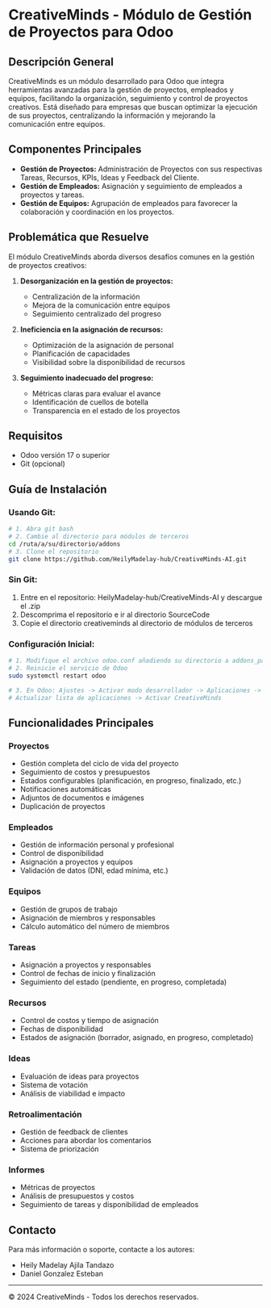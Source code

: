 # CreativeMinds - Módulo de Gestión de Proyectos para Odoo

## Descripción General

CreativeMinds es un módulo desarrollado para Odoo que integra herramientas avanzadas para la gestión de proyectos, empleados y equipos, facilitando la organización, seguimiento y control de proyectos creativos. Está diseñado para empresas que buscan optimizar la ejecución de sus proyectos, centralizando la información y mejorando la comunicación entre equipos.

## Componentes Principales

- **Gestión de Proyectos:** Administración de Proyectos con sus respectivas Tareas, Recursos, KPIs, Ideas y Feedback del Cliente.
- **Gestión de Empleados:** Asignación y seguimiento de empleados a proyectos y tareas.
- **Gestión de Equipos:** Agrupación de empleados para favorecer la colaboración y coordinación en los proyectos.

## Problemática que Resuelve

El módulo CreativeMinds aborda diversos desafíos comunes en la gestión de proyectos creativos:

1. **Desorganización en la gestión de proyectos:**
   - Centralización de la información
   - Mejora de la comunicación entre equipos
   - Seguimiento centralizado del progreso

2. **Ineficiencia en la asignación de recursos:**
   - Optimización de la asignación de personal
   - Planificación de capacidades
   - Visibilidad sobre la disponibilidad de recursos

3. **Seguimiento inadecuado del progreso:**
   - Métricas claras para evaluar el avance
   - Identificación de cuellos de botella
   - Transparencia en el estado de los proyectos

## Requisitos

- Odoo versión 17 o superior
- Git (opcional)

## Guía de Instalación

### Usando Git:
```bash
# 1. Abra git bash
# 2. Cambie al directorio para módulos de terceros
cd /ruta/a/su/directorio/addons
# 3. Clone el repositorio
git clone https://github.com/HeilyMadelay-hub/CreativeMinds-AI.git
```

### Sin Git:
1. Entre en el repositorio: HeilyMadelay-hub/CreativeMinds-AI y descargue el .zip
2. Descomprima el repositorio e ir al directorio SourceCode
3. Copie el directorio creativeminds al directorio de módulos de terceros

### Configuración Inicial:
```bash
# 1. Modifique el archivo odoo.conf añadiendo su directorio a addons_paths
# 2. Reinicie el servicio de Odoo
sudo systemctl restart odoo

# 3. En Odoo: Ajustes -> Activar modo desarrollador -> Aplicaciones -> 
# Actualizar lista de aplicaciones -> Activar CreativeMinds
```

## Funcionalidades Principales

### Proyectos
- Gestión completa del ciclo de vida del proyecto
- Seguimiento de costos y presupuestos
- Estados configurables (planificación, en progreso, finalizado, etc.)
- Notificaciones automáticas
- Adjuntos de documentos e imágenes
- Duplicación de proyectos

### Empleados
- Gestión de información personal y profesional
- Control de disponibilidad
- Asignación a proyectos y equipos
- Validación de datos (DNI, edad mínima, etc.)

### Equipos
- Gestión de grupos de trabajo
- Asignación de miembros y responsables
- Cálculo automático del número de miembros

### Tareas
- Asignación a proyectos y responsables
- Control de fechas de inicio y finalización
- Seguimiento del estado (pendiente, en progreso, completada)

### Recursos
- Control de costos y tiempo de asignación
- Fechas de disponibilidad
- Estados de asignación (borrador, asignado, en progreso, completado)

### Ideas
- Evaluación de ideas para proyectos
- Sistema de votación
- Análisis de viabilidad e impacto

### Retroalimentación
- Gestión de feedback de clientes
- Acciones para abordar los comentarios
- Sistema de priorización

### Informes
- Métricas de proyectos
- Análisis de presupuestos y costos
- Seguimiento de tareas y disponibilidad de empleados

## Contacto

Para más información o soporte, contacte a los autores:
- Heily Madelay Ajila Tandazo
- Daniel Gonzalez Esteban

---

© 2024 CreativeMinds - Todos los derechos reservados.
